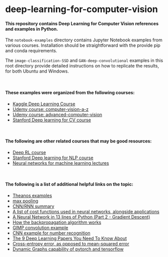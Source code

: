 # deep-learning-for-computer-vision

#### This repository contains Deep Learning for Computer Vision references and examples in Python.  

The `notebook-examples` directory contains Jupyter Notebook examples from various courses.  Installation should be straightforward with the provide pip and conda requirements.

The `image-classification-SSD` and `GAN-deep-convolutional` examples in this root directory provide detailed instructions on how to replicate the results, for both Ubuntu and Windows.  

<br>

#### These examples were organized from the following courses:
  - [Kaggle Deep Learning Course](https://www.kaggle.com/learn/deep-learning)
  - [Udemy course: computer-vision-a-z](https://www.udemy.com/course/computer-vision-a-z/)
  - [Udemy course: advanced-computer-vision](https://www.udemy.com/course/advanced-computer-vision/)
  - [Stanford Deep learning for CV course](http://cs231n.stanford.edu/)

<br>

#### The following are other related courses that may be good resources:
  - [Deep RL course](http://rail.eecs.berkeley.edu/deeprlcourse/)
  - [Stanford Deep learning for NLP course](http://web.stanford.edu/class/cs224n/)
  - [Neural networks for machine learning lectures](https://www.youtube.com/watch?v=cbeTc-Urqak&list=PLoRl3Ht4JOcdU872GhiYWf6jwrk_SNhz9)
  
<br>

#### The following is a list of additional helpful links on the topic:
- [Theanos examples](http://deeplearning.net/tutorial/)
- [max pooling](https://computersciencewiki.org/index.php/Max-pooling_/_Pooling)
- [CNN/RNN summary](https://github.com/ShuaiW/data-science-question-answer#cnn)
- [A list of cost functions used in neural networks, alongside applications](https://stats.stackexchange.com/questions/154879/a-list-of-cost-functions-used-in-neural-networks-alongside-applications)
- [A Neural Network in 13 lines of Python (Part 2 - Gradient Descent)](https://iamtrask.github.io/2015/07/27/python-network-part2/)
- [How the backpropagation algorithm works](http://neuralnetworksanddeeplearning.com/chap2.html)
- [GIMP convolution example](https://docs.gimp.org/2.8/en/plug-in-convmatrix.html)
- [CNN example for number recognition](http://scs.ryerson.ca/~aharley/vis/conv/flat.html)
- [The 9 Deep Learning Papers You Need To Know About](https://adeshpande3.github.io/The-9-Deep-Learning-Papers-You-Need-To-Know-About.html)
- [Cross-entropy error, as opposed to mean-squared error](https://rdipietro.github.io/friendly-intro-to-cross-entropy-loss/)
- [Dynamic Graphs capability of pytorch and tensorflow](https://ai.stackexchange.com/questions/3801/what-is-a-dynamic-computational-graph)


